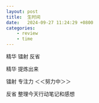 ```yaml
---
layout: post
title:  生时间
date:   2024-09-27 11:24:29 +0800
categories: 
    - review 
    - time 
---
```


精华 镭射 反省

精华
提炼出来

镭射
专注力
＜＜努力中＞＞

反省
整理今天行动笔记和感想